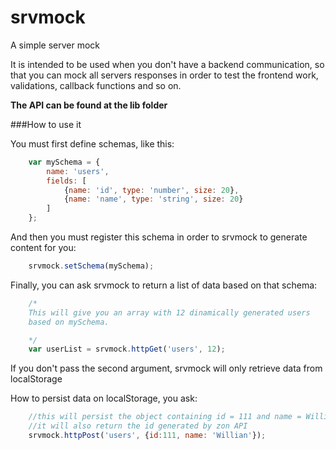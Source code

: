 srvmock
=======

A simple server mock

It is intended to be used when you don't have a backend communication, so that you can mock all servers responses in order to test the frontend work, validations, callback functions and so on.

**The API can be found at the lib folder**

###How to use it

You must first define schemas, like this:

```javascript
	var mySchema = {
		name: 'users',
		fields: [
			{name: 'id', type: 'number', size: 20},
			{name: 'name', type: 'string', size: 20}
		]
	};
```

And then you must register this schema in order to srvmock to generate content for you:

```javascript
	srvmock.setSchema(mySchema);
```

Finally, you can ask srvmock to return a list of data based on that schema:


```javascript
	/*
	This will give you an array with 12 dinamically generated users
	based on mySchema.

	*/
	var userList = srvmock.httpGet('users', 12);
```


If you don't pass the second argument, srvmock will only retrieve data from localStorage

How to persist data on localStorage, you ask:

```javascript
	//this will persist the object containing id = 111 and name = Willian
	//it will also return the id generated by zon API
	srvmock.httpPost('users', {id:111, name: 'Willian'});
```
